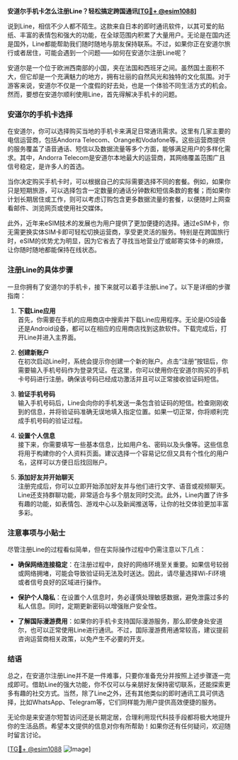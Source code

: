 **安道尔手机卡怎么注册Line？轻松搞定跨国通讯[[TG💪+ @esim1088](https://t.me/s/esim1088)]**

说到Line，相信不少人都不陌生。这款来自日本的即时通讯软件，以其可爱的贴纸、丰富的表情包和强大的功能，在全球范围内积累了大量用户。无论是在国内还是国外，Line都能帮助我们随时随地与朋友保持联系。不过，如果你正在安道尔旅行或者居住，可能会遇到一个问题——如何在安道尔注册Line呢？

安道尔是一个位于欧洲西南部的小国，夹在法国和西班牙之间。虽然国土面积不大，但它却是一个充满魅力的地方，拥有壮丽的自然风光和独特的文化氛围。对于游客来说，安道尔不仅是一个度假的好去处，也是一个体验不同生活方式的机会。然而，要想在安道尔顺利使用Line，首先得解决手机卡的问题。

### 安道尔的手机卡选择

在安道尔，你可以选择购买当地的手机卡来满足日常通讯需求。这里有几家主要的电信运营商，包括Andorra Telecom、Orange和Vodafone等。这些运营商提供的服务覆盖了语音通话、短信以及数据流量等多个方面，能够满足用户的多样化需求。其中，Andorra Telecom是安道尔本地最大的运营商，其网络覆盖范围广且信号稳定，是许多人的首选。

当你决定购买手机卡时，可以根据自己的实际需要选择不同的套餐。例如，如果你只是短期旅游，可以选择包含一定数量的通话分钟数和短信条数的套餐；而如果你计划长期居住或工作，则可以考虑订购包含更多数据流量的套餐，以便随时上网查看邮件、浏览网页或使用社交媒体。

此外，近年来eSIM技术的发展也为用户提供了更加便捷的选择。通过eSIM卡，你无需更换实体SIM卡即可轻松切换运营商，享受更灵活的服务。特别是在跨国旅行时，eSIM的优势尤为明显，因为它省去了寻找当地营业厅或邮寄实体卡的麻烦，让你随时随地都能保持在线状态。

### 注册Line的具体步骤

一旦你拥有了安道尔的手机卡，接下来就可以着手注册Line了。以下是详细的步骤指南：

1. **下载Line应用**  
   首先，你需要在手机的应用商店中搜索并下载Line应用程序。无论是iOS设备还是Android设备，都可以在相应的应用商店找到这款软件。下载完成后，打开Line并进入主界面。

2. **创建新账户**  
   在初次启动Line时，系统会提示你创建一个新的账户。点击“注册”按钮后，你需要输入手机号码作为登录凭证。在这里，你可以使用你在安道尔购买的手机卡号码进行注册。确保该号码已经成功激活并且可以正常接收验证码短信。

3. **验证手机号码**  
   输入手机号码后，Line会向你的手机发送一条包含验证码的短信。检查刚刚收到的信息，并将验证码准确无误地填入指定位置。如果一切正常，你将顺利完成手机号码的验证过程。

4. **设置个人信息**  
   接下来，你需要填写一些基本信息，比如用户名、密码以及头像等。这些信息将用于构建你的个人资料页面。建议选择一个容易记忆但又具有个性化的用户名，这样可以方便日后找回账户。

5. **添加好友并开始聊天**  
   注册完成后，你可以立即开始添加好友并与他们进行文字、语音或视频聊天。Line还支持群聊功能，非常适合与多个朋友同时交流。此外，Line内置了许多有趣的功能，如表情包、游戏中心以及新闻推送等，让你的社交体验更加丰富多彩。

### 注意事项与小贴士

尽管注册Line的过程看似简单，但在实际操作过程中仍需注意以下几点：

- **确保网络连接稳定**：在注册过程中，良好的网络环境至关重要。如果信号较弱或网络拥堵，可能会导致验证码无法及时送达。因此，请尽量选择Wi-Fi环境或者信号良好的区域进行操作。
  
- **保护个人隐私**：在设置个人信息时，务必谨慎处理敏感数据，避免泄露过多的私人信息。同时，定期更新密码以增强账户安全性。

- **了解国际漫游费用**：如果你的手机卡支持国际漫游服务，那么即使身处安道尔，也可以正常使用Line进行通讯。不过，国际漫游费用通常较高，建议提前咨询运营商相关政策，以免产生不必要的开支。

### 结语

总之，在安道尔注册Line并不是一件难事，只要你准备充分并按照上述步骤逐一完成即可。借助Line的强大功能，你不仅可以与亲朋好友保持密切联系，还能探索更多有趣的社交方式。当然，除了Line之外，还有其他类似的即时通讯工具可供选择，比如WhatsApp、Telegram等，它们同样能为用户提供高效便捷的服务。

无论你是来安道尔短暂访问还是长期定居，合理利用现代科技手段都将极大地提升你的生活品质。希望本文提供的信息对你有所帮助！如果你还有任何疑问，欢迎随时留言讨论。

[[TG💪+ @esim1088](https://t.me/s/esim1088) ![Image](https://i.postimg.cc/4NQfJmqS/Snipaste-2025-05-13-00-14-12.png)]
